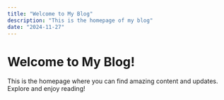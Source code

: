 ```yaml
---
title: "Welcome to My Blog"
description: "This is the homepage of my blog"
date: "2024-11-27"
---
```


# Welcome to My Blog!

This is the homepage where you can find amazing content and updates. Explore and enjoy reading!
